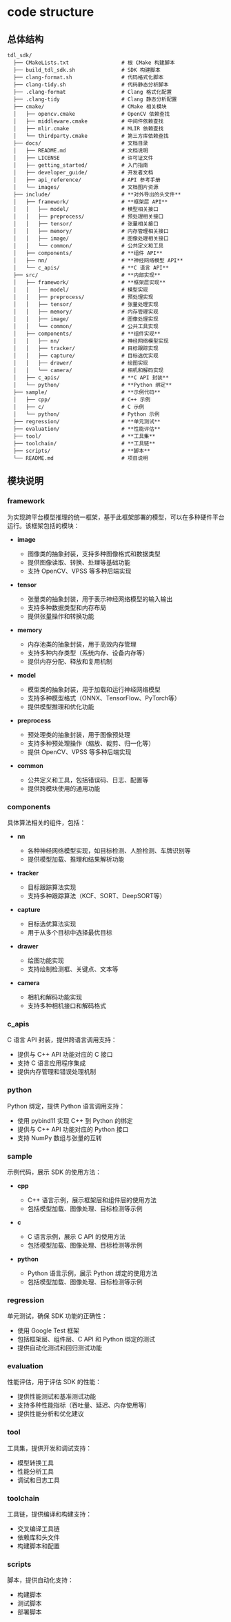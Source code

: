 # code structure

## 总体结构

```
tdl_sdk/
  ├── CMakeLists.txt                 # 根 CMake 构建脚本
  ├── build_tdl_sdk.sh               # SDK 构建脚本
  ├── clang-format.sh                # 代码格式化脚本
  ├── clang-tidy.sh                  # 代码静态分析脚本
  ├── .clang-format                  # Clang 格式化配置
  ├── .clang-tidy                    # Clang 静态分析配置
  ├── cmake/                         # CMake 相关模块
  │   ├── opencv.cmake               # OpenCV 依赖查找
  │   ├── middleware.cmake           # 中间件依赖查找
  │   ├── mlir.cmake                 # MLIR 依赖查找
  │   └── thirdparty.cmake           # 第三方库依赖查找
  ├── docs/                          # 文档目录
  │   ├── README.md                  # 文档说明
  │   ├── LICENSE                    # 许可证文件
  │   ├── getting_started/           # 入门指南
  │   ├── developer_guide/           # 开发者文档
  │   ├── api_reference/             # API 参考手册
  │   └── images/                    # 文档图片资源
  ├── include/                       # **对外导出的头文件**
  │   ├── framework/                 # **框架层 API**
  │   │   ├── model/                 # 模型相关接口
  │   │   ├── preprocess/            # 预处理相关接口
  │   │   ├── tensor/                # 张量相关接口
  │   │   ├── memory/                # 内存管理相关接口
  │   │   ├── image/                 # 图像处理相关接口
  │   │   └── common/                # 公共定义和工具
  │   ├── components/                # **组件 API**
  │   ├── nn/                        # **神经网络模型 API**
  │   └── c_apis/                    # **C 语言 API**
  ├── src/                           # **内部实现**
  │   ├── framework/                 # **框架层实现**
  │   │   ├── model/                 # 模型实现
  │   │   ├── preprocess/            # 预处理实现
  │   │   ├── tensor/                # 张量处理实现
  │   │   ├── memory/                # 内存管理实现
  │   │   ├── image/                 # 图像处理实现
  │   │   └── common/                # 公共工具实现
  │   ├── components/                # **组件实现**
  │   │   ├── nn/                    # 神经网络模型实现
  │   │   ├── tracker/               # 目标跟踪实现
  │   │   ├── capture/               # 目标选优实现
  │   │   ├── drawer/                # 绘图实现
  │   │   └── camera/                # 相机和解码实现
  │   ├── c_apis/                    # **C API 封装**
  │   └── python/                    # **Python 绑定**
  ├── sample/                        # **示例代码**
  │   ├── cpp/                       # C++ 示例
  │   ├── c/                         # C 示例
  │   └── python/                    # Python 示例
  ├── regression/                    # **单元测试**
  ├── evaluation/                    # **性能评估**
  ├── tool/                          # **工具集**
  ├── toolchain/                     # **工具链**
  ├── scripts/                       # **脚本**
  └── README.md                      # 项目说明
```

## 模块说明

### framework

为实现跨平台模型推理的统一框架，基于此框架部署的模型，可以在多种硬件平台运行。该框架包括的模块：

* **image**
  * 图像类的抽象封装，支持多种图像格式和数据类型
  * 提供图像读取、转换、处理等基础功能
  * 支持 OpenCV、VPSS 等多种后端实现

* **tensor**
  * 张量类的抽象封装，用于表示神经网络模型的输入输出
  * 支持多种数据类型和内存布局
  * 提供张量操作和转换功能

* **memory**
  * 内存池类的抽象封装，用于高效内存管理
  * 支持多种内存类型（系统内存、设备内存等）
  * 提供内存分配、释放和复用机制

* **model**
  * 模型类的抽象封装，用于加载和运行神经网络模型
  * 支持多种模型格式（ONNX、TensorFlow、PyTorch等）
  * 提供模型推理和优化功能

* **preprocess**
  * 预处理类的抽象封装，用于图像预处理
  * 支持多种预处理操作（缩放、裁剪、归一化等）
  * 提供 OpenCV、VPSS 等多种后端实现

* **common**
  * 公共定义和工具，包括错误码、日志、配置等
  * 提供跨模块使用的通用功能

### components

具体算法相关的组件，包括：

* **nn**
  * 各种神经网络模型实现，如目标检测、人脸检测、车牌识别等
  * 提供模型加载、推理和结果解析功能

* **tracker**
  * 目标跟踪算法实现
  * 支持多种跟踪算法（KCF、SORT、DeepSORT等）

* **capture**
  * 目标选优算法实现
  * 用于从多个目标中选择最优目标

* **drawer**
  * 绘图功能实现
  * 支持绘制检测框、关键点、文本等

* **camera**
  * 相机和解码功能实现
  * 支持多种相机接口和解码格式

### c_apis

C 语言 API 封装，提供跨语言调用支持：

* 提供与 C++ API 功能对应的 C 接口
* 支持 C 语言应用程序集成
* 提供内存管理和错误处理机制

### python

Python 绑定，提供 Python 语言调用支持：

* 使用 pybind11 实现 C++ 到 Python 的绑定
* 提供与 C++ API 功能对应的 Python 接口
* 支持 NumPy 数组与张量的互转

### sample

示例代码，展示 SDK 的使用方法：

* **cpp**
  * C++ 语言示例，展示框架层和组件层的使用方法
  * 包括模型加载、图像处理、目标检测等示例

* **c**
  * C 语言示例，展示 C API 的使用方法
  * 包括模型加载、图像处理、目标检测等示例

* **python**
  * Python 语言示例，展示 Python 绑定的使用方法
  * 包括模型加载、图像处理、目标检测等示例

### regression

单元测试，确保 SDK 功能的正确性：

* 使用 Google Test 框架
* 包括框架层、组件层、C API 和 Python 绑定的测试
* 提供自动化测试和回归测试功能

### evaluation

性能评估，用于评估 SDK 的性能：

* 提供性能测试和基准测试功能
* 支持多种性能指标（吞吐量、延迟、内存使用等）
* 提供性能分析和优化建议

### tool

工具集，提供开发和调试支持：

* 模型转换工具
* 性能分析工具
* 调试和日志工具

### toolchain

工具链，提供编译和构建支持：

* 交叉编译工具链
* 依赖库和头文件
* 构建脚本和配置

### scripts

脚本，提供自动化支持：

* 构建脚本
* 测试脚本
* 部署脚本
